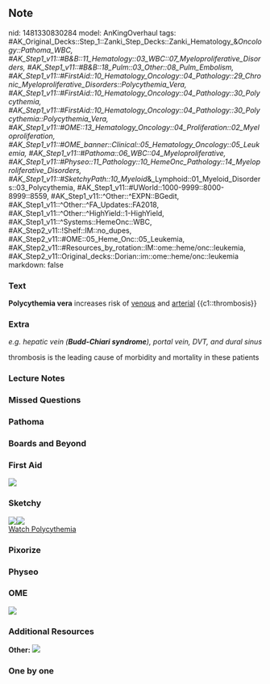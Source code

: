 ## Note
nid: 1481330830284
model: AnKingOverhaul
tags: #AK_Original_Decks::Step_1::Zanki_Step_Decks::Zanki_Hematology_&_Oncology::Pathoma_WBC, #AK_Step1_v11::#B&B::11_Hematology::03_WBC::07_Myeloproliferative_Disorders, #AK_Step1_v11::#B&B::18_Pulm::03_Other::08_Pulm_Embolism, #AK_Step1_v11::#FirstAid::10_Hematology_Oncology::04_Pathology::29_Chronic_Myeloproliferative_Disorders::Polycythemia_Vera, #AK_Step1_v11::#FirstAid::10_Hematology_Oncology::04_Pathology::30_Polycythemia, #AK_Step1_v11::#FirstAid::10_Hematology_Oncology::04_Pathology::30_Polycythemia::Polycythemia_Vera, #AK_Step1_v11::#OME::13_Hematology_Oncology::04_Proliferation::02_Myeloproliferation, #AK_Step1_v11::#OME_banner::Clinical::05_Hematology_Oncology::05_Leukemia, #AK_Step1_v11::#Pathoma::06_WBC::04_Myeloproliferative, #AK_Step1_v11::#Physeo::11_Pathology::10_HemeOnc_Pathology::14_Myeloproliferative_Disorders, #AK_Step1_v11::#SketchyPath::10_Myeloid_&_Lymphoid::01_Myeloid_Disorders::03_Polycythemia, #AK_Step1_v11::#UWorld::1000-9999::8000-8999::8559, #AK_Step1_v11::^Other::^EXPN::BGedit, #AK_Step1_v11::^Other::^FA_Updates::FA2018, #AK_Step1_v11::^Other::^HighYield::1-HighYield, #AK_Step1_v11::^Systems::HemeOnc::WBC, #AK_Step2_v11::!Shelf::IM::no_dupes, #AK_Step2_v11::#OME::05_Heme_Onc::05_Leukemia, #AK_Step2_v11::#Resources_by_rotation::IM::ome::heme/onc::leukemia, #AK_Step2_v11::Original_decks::Dorian::im::ome::heme/onc::leukemia
markdown: false

### Text
<div>
  <b>Polycythemia vera</b> increases risk of <u>venous</u> and
  <u>arterial</u> {{c1::thrombosis}}
</div>

### Extra
<i>e.g. hepatic vein (<b>Budd-Chiari syndrome</b>), portal vein,
DVT, and dural sinus</i>
<div>
  thrombosis is the leading cause of morbidity and mortality in
  these patients
</div>

### Lecture Notes


### Missed Questions


### Pathoma


### Boards and Beyond


### First Aid
<img src="tmp9kXKsO.png">

### Sketchy
<div><img src=
"PV%20increased%20blood%20viscosity%20thrombosis_1566160514431.jpg"><img src="Zoverall%20picture%20(81)_1566160514431.JPG"></div><a href="https://dashboard.sketchy.com/study/medical/courses/medical-pathophysiology/units/medical-pathophysiology-myeloid-lymphoid/videos/medical-pathophysiology-myeloid-and-lymphoid-myeloid-disorders-polycythemia?utm_source=anki&utm_medium=partnership&utm_campaign=february_update&utm_content=medical">Watch
Polycythemia</a>

### Pixorize


### Physeo


### OME
<div class="ome-widget">
  <a href=
  "https://onlinemeded.org/spa/hematology-oncology/leukemia/acquire?ref=anki">
  <img src="_OME_AnkiFlashcards_Lesson_3.png"></a>
</div>

### Additional Resources
<b>Other:</b> <img src="tmpYAZhT6.png" class="resizer">

### One by one


